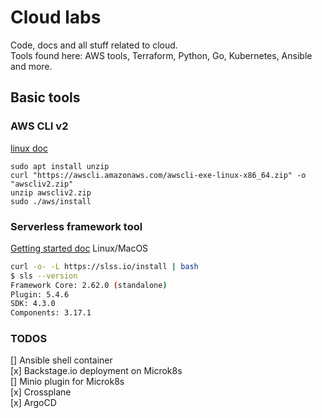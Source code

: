 # Cloud labs

Code, docs and all stuff related to cloud.  
Tools found here: AWS tools, Terraform, Python, Go, Kubernetes, Ansible and more.  

## Basic tools

### AWS CLI v2

[linux doc](https://docs.aws.amazon.com/cli/latest/userguide/install-cliv2-linux.html)

```
sudo apt install unzip
curl "https://awscli.amazonaws.com/awscli-exe-linux-x86_64.zip" -o "awscliv2.zip"
unzip awscliv2.zip
sudo ./aws/install
```

### Serverless framework tool

[Getting started doc](https://www.serverless.com/framework/docs/getting-started)
Linux/MacOS  
```bash
curl -o- -L https://slss.io/install | bash
$ sls --version
Framework Core: 2.62.0 (standalone)
Plugin: 5.4.6
SDK: 4.3.0
Components: 3.17.1
```

### TODOS

[] Ansible shell container  
[x] Backstage.io deployment on Microk8s  
[] Minio plugin for Microk8s  
[x] Crossplane  
[x] ArgoCD  
